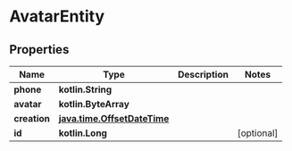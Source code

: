 
# AvatarEntity

## Properties
| Name | Type | Description | Notes |
| ------------ | ------------- | ------------- | ------------- |
| **phone** | **kotlin.String** |  |  |
| **avatar** | **kotlin.ByteArray** |  |  |
| **creation** | [**java.time.OffsetDateTime**](java.time.OffsetDateTime.md) |  |  |
| **id** | **kotlin.Long** |  |  [optional] |



